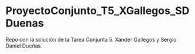 # ProyectoConjunto_T5_XGallegos_SDDuenas
Repo con la solución de la Tarea Conjunta 5. Xander Gallegos y Sergio Daniel Dueñas
